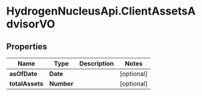 # HydrogenNucleusApi.ClientAssetsAdvisorVO

## Properties
Name | Type | Description | Notes
------------ | ------------- | ------------- | -------------
**asOfDate** | **Date** |  | [optional] 
**totalAssets** | **Number** |  | [optional] 


